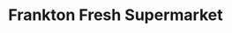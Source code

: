---
title: "Frankton Fresh Supermarket"
url: /hamilton/frankton-fresh-supermarket/
shop: supermarket
---